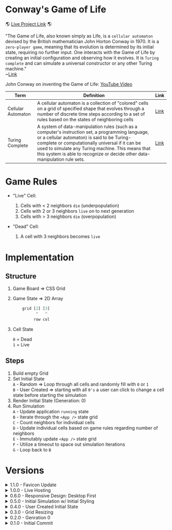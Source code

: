 # Conway's Game of Life

🌎 [Live Project Link](https://turgeon-gameoflife.netlify.app) 🌎

"The Game of Life, also known simply as Life, is a `cellular automaton` devised by the British mathematician John Horton Conway in 1970. It is a `zero-player game`, meaning that its evolution is determined by its initial state, requiring no further input. One interacts with the Game of Life by creating an initial configuration and observing how it evolves. It is `Turing complete` and can simulate a universal constructor or any other Turing machine."  
        ~[Link](https://en.wikipedia.org/wiki/Conway%27s_Game_of_Life)

John Conway on inventing the Game of Life: [YouTube Video](https://www.youtube.com/watch?v=R9Plq-D1gEk)

| Term                | Definition | Link                                                            | 
| ---                 | ---        | ---                                                             | 
| Cellular Automaton | A cellular automaton is a collection of "colored" cells on a grid of specified shape that evolves through a number of discrete time steps according to a set of rules based on the states of neighboring cells        | [Link](https://mathworld.wolfram.com/CellularAutomaton.html)    |
|  Turing Complete    |  A system of data-manipulation rules (such as a computer's instruction set, a programming language, or a cellular automaton) is said to be Turing-complete or computationally universal if it can be used to simulate any Turing machine. This means that this system is able to recognize or decide other data-manipulation rule sets.   | [Link](https://en.wikipedia.org/wiki/Turing_completeness)               |

# Game Rules
- "Live" Cell:  

    1. Cells with < 2 neighbors `die` (underpopulation)
    2. Cells with 2 or 3 neighbors `live` on to next generation
    3. Cells with > 3 neighbors `die` (overpopulation)

- "Dead" Cell:

    1. A cell with 3 neighbors becomes `live`

# Implementation

## Structure
1. Game Board => CSS Grid
2. Game State => 2D Array

    ```javascript
        grid [2] [3]
              ^   ^
             row col 
    ```
3. Cell State

    `0` = Dead  
    `1` = Live

## Steps
1. Build empty Grid 
2. Set Initial State  
    `A` - Random => Loop through all cells and randomly fill with `0` or `1`    
    `B` - User Created => starting with all `0's` a user can click to change a cell state before starting the simulation 
3. Render Initial State (Generation: 0)
4. Run Simulation  
    `A` - Update application `running` state  
    `B` - Iterate through the `<App />` state grid   
    `C` - Count neighbors for individual cells  
    `D` - Update individual cells based on game rules regarding number of neighbors     
    `E` - Immutably update `<App />` state grid  
    `F` - Utilize a timeout to space out simulation iterations  
    `G` - Loop back to `B` 

# Versions
<details>
<summary>1.1.0 - Favicon Update</summary>
</details>

<details>
<summary>1.0.0 - Live Hosting</summary>

[Live Project Link](https://turgeon-gameoflife.netlify.app)

</details>

<details>
<summary>0.6.0 - Responsive Design: Desktop First</summary>

- `Desktop First` uses a `max-width` approach to media breakpoints
    - Desktop = Base Styles
    - Mobile @ `640px`
    - TODO: Grid resizing can negativly effect responsive styling. Need to find a way to attach breakpoints to the width of the `<GridContainer />` within the `<Game />`.

Desktop Styles:  
<img src="client/src/assets/0.6.0_DesktopStyles.png" width='400'>

Mobile Styles:  
<img src="client/src/assets/0.6.0_MobileStyles.png" height='400'>

</details>

<details>
<summary>0.5.0 - Initial Simulation w/ Initial Styling</summary>

<img src="client/src/assets/0.5.0_ConwaysGameOfLife.png" width='500'>

- Simulation is working! Logic is comprised of 4 functions
    1. `toggleSimulation()`  
        - Updates `isRunning` state & a direct update to the `runningRef.current` as to prevent a race condition
    2. `runSimulation() = useCallback(() => {...})` 
        - uses the `useCallback` hook to memoize the function (only made once) unless a dependency changes
        - uses a `runningRef` to access `isRunning` state to check if the simulation is still running => aka should it call another iteration
        - uses a `setTimeout()` to space out iterations
    3. `runIteration()`
        - uses immer's `produce()` function for immutable state  updates
        - loops through all cells and calls `countNeighbors()`
        - executes individual `<Cell />` state updates based on game rules regarding number of neighbors     
    4. `countNeighbors()`
        - util function that loops through all neighbors and sums their individual state values. This will get the number of indivdual "live" cells (`<Cell />` state === `1`) surrounding the `<Cell />`
         
- Separated / Expanded Util Functions:  
    1. `empty2Dgrid()`
    2. `randomGrid()`
    3. `clearGrid()`
    4. `countNeighbors()`

</details>

<details>
<summary>0.4.0 - User Created Initial State</summary>

- `<Cell />` components have an onClick function passed from `<App />` that uses [immer](https://www.npmjs.com/package/immer) to immutably update the `<App />` grid state with the toggled individual `<Cell />` status
- `<AppStateForm />` can now clear the randomly generated initial board => This combined with the ability to toggle individual cells allows the user to generate their own initial state / generation 0

- `<Cell />` Props:  
    - Removed:
        1. `status`={ `grid[col][row]` }

    - Updated Props:  
        1. `key`={ `col`-`row` } => Unique Identifier
        2. `grid` = { `grid` } => Game State
        3. `i` = { `i` } => Column
        4. `k` = { `k` } => Row
        5. `toggleCellStatus` = { `toggleCellStatus` } => Individual Cell Interaction

- `<AppStateForm />` Props:
    - Updates Props:
        1. `randomize` = { `randomize` }
        2. `clear` = { `clear` }
        3. `currentSize` = { `size` }
        4. `setSize` = { `setSize` }
        5. `isRunning` = { `isRunning` }
        6. `toggleSimulation` = { `toggleSimulation` }

- Set Initial State  
    ✅ - Random  
    ❌ - PreDefined  
    ✅ - User Created (onClick interaction)  
</details>
<details>
<summary>0.3.0 - Grid Resizing</summary>

- User can update the size of the intial grid through the `<AppStateForm />` component

- `<App />` State Updates:
    - Removed:
        1. [cols, setCols]
        2. [rows, setRows]
    
    - Updated State:
        1. [size, setSize]

- `<AppStateForm />` Props:
    1. `currentSize` = { `size` } => current `size` hook state from `<App />`
    2. `setSize` = { `setSize` } => `size` stateSetter function from `<App />` to be used on `<AppStateForm />` form submission 
</details>
<details>
<summary>0.2.0 - Genration 0</summary>

- Using CSS Grid and the various `<App />` component hook states to render the appropriate number of columns and rows
- Individually each row and column is made up of rendering individual `<Cell />` components which recieve the following props:  
    1. `key` = { `col`-`row` }
    2. `status` ={  `grid[col][row]` }
- `<Cell />` components are individually styled so that a `0` / `dead` status is black and a `1` / `live` status is white.  

- Set Initial State  
    ✅ - Random  
    ❌ - PreDefined  
    ❌ - User Created (onClick interaction)  
</details>

<details>
<summary>0.1.0 - Initial Commit</summary>

- Initial Project Outline / Explanation
- Rendering `Hello World` after cleaning out initial Create React App project structure
</details>
 